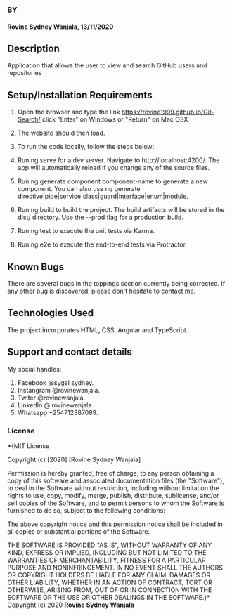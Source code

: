 ### BY
#### Rovine Sydney Wanjala, 13/11/2020
## Description
Application that allows the user to view and search GitHub users and repositories
## Setup/Installation Requirements
1. Open the browser and type the link https://rovine1999.github.io/Git-Search/
click "Enter" on Windows or "Return" on Mac OSX
2. The website should then load.
3. To run the code locally, follow the steps below:

1. Run ng serve for a dev server. Navigate to http://localhost:4200/. The app will automatically reload if you change any of the source files.
2. Run ng generate component component-name to generate a new component. You can also use ng generate directive|pipe|service|class|guard|interface|enum|module.
3. Run ng build to build the project. The build artifacts will be stored in the dist/ directory. Use the --prod flag for a production build.
4. Run ng test to execute the unit tests via Karma.
5. Run ng e2e to execute the end-to-end tests via Protractor.


## Known Bugs
There are several bugs in the toppings section currently being corrected. If any other bug is discovered, please don't hesitate to contact me.
## Technologies Used
The project incorporates HTML, CSS, Angular and TypeScript.
## Support and contact details
My social handles: 
1. Facebook @sygel sydney. 
2. Instangram @rovinewanjala. 
3. Twiter @rovinewanjala. 
4. LinkedIn @ rovinewanjala.
5. Whatsapp +254712387089.
### License
*{MIT License

Copyright (c) [2020] [Rovine Sydney Wanjala]

Permission is hereby granted, free of charge, to any person obtaining a copy
of this software and associated documentation files (the "Software"), to deal
in the Software without restriction, including without limitation the rights
to use, copy, modify, merge, publish, distribute, sublicense, and/or sell
copies of the Software, and to permit persons to whom the Software is
furnished to do so, subject to the following conditions:

The above copyright notice and this permission notice shall be included in all
copies or substantial portions of the Software.

THE SOFTWARE IS PROVIDED "AS IS", WITHOUT WARRANTY OF ANY KIND, EXPRESS OR
IMPLIED, INCLUDING BUT NOT LIMITED TO THE WARRANTIES OF MERCHANTABILITY,
FITNESS FOR A PARTICULAR PURPOSE AND NONINFRINGEMENT. IN NO EVENT SHALL THE
AUTHORS OR COPYRIGHT HOLDERS BE LIABLE FOR ANY CLAIM, DAMAGES OR OTHER
LIABILITY, WHETHER IN AN ACTION OF CONTRACT, TORT OR OTHERWISE, ARISING FROM,
OUT OF OR IN CONNECTION WITH THE SOFTWARE OR THE USE OR OTHER DEALINGS IN THE
SOFTWARE.}*
Copyright (c) 2020 **Rovine Sydney Wanjala**
